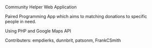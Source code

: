 Community Helper Web Application

Paired Programming App which aims to matching donations to specific people in need.

Using PHP and Google Maps API

Contributers: empdierks, dunnbrit, patsonm, FrankCSmith
